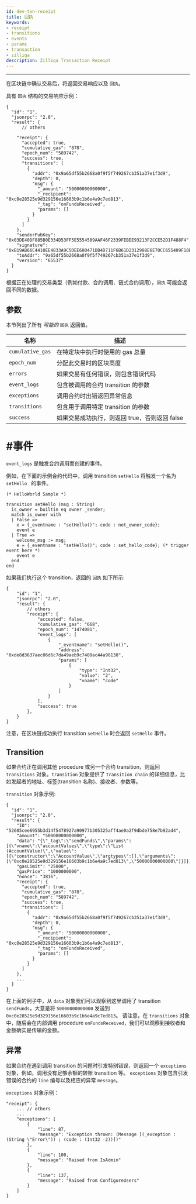 ```yaml
---
id: dev-txn-receipt
title: 回执
keywords: 
- receipt
- transitions
- events
- params
- transaction
- zilliqa
description: Zilliqa Transaction Receipt
---
```


---
在区块链中确认交易后，将返回交易响应以及 `回执`。

具有 `回执` 结构的交易响应示例：
```
{
  "id": "1",
  "jsonrpc": "2.0",
  "result": {
      // others

    "receipt": {
      "accepted": true,
      "cumulative_gas": "878",
      "epoch_num": "589742",
      "success": true,
      "transitions": [
        {
          "addr": "0x9a65df55b2668a0f9f5f749267cb351a37e1f3d9",
          "depth": 0,
          "msg": {
            "_amount": "50000000000000",
            "_recipient": "0xc0e28525e9d329156e16603b9c1b6e4a9c7ed813",
            "_tag": "onFundsReceived",
            "params": []
          }
        }
      ]
    },
    "senderPubKey": "0x03DE40DF885B0E334D53FF5E5554589AAF46F2339FEBEE93213F2CCE52D1F488F4",
    "signature": "0xB19AB66C4410EE4833A9C5DEE600471DB4D711F6B61D2312988E6E70CC655409F18BB42BB6940B6263C8EA5CE08CAEC06111BDF19BE00D7E15F25515CAA45DAA",
    "toAddr": "9a65df55b2668a0f9f5f749267cb351a37e1f3d9",
    "version": "65537"
  }
}
```
根据正在处理的交易类型（例如付款、合约调用、链式合约调用），`回执` 可能会返回不同的数据。

## 参数
本节列出了所有 _可能的_ `回执` 返回值。

| 名称             | 描述                                                                |
| ---------------- | ---------------------------------------------------------------------------|
| `cumulative_gas` | 在特定块中执行时使用的 gas 总量   |
| `epoch_num` | 分配此交易时的区块高度 |
| `errors` | 如果交易有任何错误，则包含错误代码 |
| `event_logs` | 包含被调用的合约 transition 的参数 |
| `exceptions` | 调用合约时出错返回异常信息 |
| `transitions` | 包含用于调用特定 transition 的参数 |
| `success` | 如果交易成功执行，则返回 true，否则返回 false |

# #事件
`event_logs` 是触发合约调用而创建的事件。

例如，在下面的示例合约代码中，调用 transition `setHello` 将触发一个名为 `setHello ` 的事件。
```
(* HelloWorld Sample *)

transition setHello (msg : String)
  is_owner = builtin eq owner _sender;
  match is_owner with
  | False =>
    e = {_eventname : "setHello()"; code : not_owner_code};
    event e
  | True =>
    welcome_msg := msg;
    e = {_eventname : "setHello()"; code : set_hello_code}; (* trigger event here *)
    event e
  end
end
```

如果我们执行这个 transition，返回的 `回执` 如下所示:
```
{
    "id": "1",
    "jsonrpc": "2.0",
    "result": {
        // others
        "receipt": {
            "accepted": false,
            "cumulative_gas": "668",
            "epoch_num": "1474081",
            "event_logs": [
                {
                    "_eventname": "setHello()",
                    "address": "0xde8d3637aec06d6c7da49aeb9c7409ac44a98138",
                    "params": [
                        {
                            "type": "Int32",
                            "value": "2",
                            "vname": "code"
                        }
                    ]
                }
            ],
            "success": true
        },
    }
}
```

注意，在区块链成功执行 transition `setHello` 时会返回 `setHello` 事件。

## Transition
如果合约正在调用其他 procedure 或另一个合约 transition，则返回 `transitions` 对象。`transition` 对象提供了 `transition chain` 的详细信息，比如发起者的地址、标签(transition 名称)、接收者、参数等。

`transition` 对象示例:
```
{
  "id": "1",
  "jsonrpc": "2.0",
  "result": {
    "ID": "52605cee6955b3d14f5478927a90977b305325aff4ae0a2f9dbde758e7b92ad4",
    "amount": "50000000000000",
    "data": "{\"_tag\":\"sendFunds\",\"params\":[{\"vname\":\"accountValues\",\"type\":\"List (AccountValue)\",\"value\":[{\"constructor\":\"AccountValue\",\"argtypes\":[],\"arguments\":[\"0xc0e28525e9d329156e16603b9c1b6e4a9c7ed813\",\"50000000000000\"]}]}]}",
    "gasLimit": "25000",
    "gasPrice": "1000000000",
    "nonce": "3816",
    "receipt": {
      "accepted": true,
      "cumulative_gas": "878",
      "epoch_num": "589742",
      "success": true,
      "transitions": [
        {
          "addr": "0x9a65df55b2668a0f9f5f749267cb351a37e1f3d9",
          "depth": 0,
          "msg": {
            "_amount": "50000000000000",
            "_recipient": "0xc0e28525e9d329156e16603b9c1b6e4a9c7ed813",
            "_tag": "onFundsReceived",
            "params": []
          }
        }
      ]
    },
    ...
  }
}
```
在上面的例子中，从 `data` 对象我们可以观察到这里调用了 transition `sendFunds`，大意是将 `50000000000000` 发送到 `0xc0e28525e9d329156e16603b9c1b6e4a9c7ed813`。 请注意，在 `transitions` 对象中，随后会在内部调用 procedure `onFundsReceived`，我们可以观察到接收者和金额确实是传输的金额。

## 异常
如果合约在遇到调用 transition 的问题时引发特别错误，则返回一个 `exceptions` 对象，例如，调用没有足够余额的转账 transition 等。 `exceptions` 对象包含引发错误的合约的 `line` 编号以及相应的异常 `message`。

`exceptions` 对象示例：
```
"receipt": {
    ... // others
    ...
    "exceptions": [
        {
            "line": 87,
            "message": "Exception thrown: (Message [(_exception : (String \"Error\")) ; (code : (Int32 -2))])"
        },
        {
            "line": 100,
            "message": "Raised from IsAdmin"
        },
        {
            "line": 137,
            "message": "Raised from ConfigureUsers"
        }
    ]
}
```
